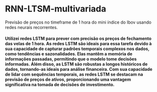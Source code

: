# RNN-LTSM-multivariada
Previsão de preços no timeframe de 1 hora do mini índice do Ibov usando redes neurais recorrentes.

#### Utilizei redes LSTM para prever com precisão os preços de fechamento das velas de 1 hora. As redes LSTM são ideais para essa tarefa devido à sua capacidade de capturar padrões temporais complexos nos dados, como tendências e sazonalidades. Elas mantêm a memória de informações passadas, permitindo que o modelo tome decisões informadas. Além disso, as LSTM são robustas a longos históricos de dados, tornando-as ideais para análise financeira. Com sua capacidade de lidar com sequências temporais, as redes LSTM se destacam na previsão de preços de ativos, proporcionando uma vantagem significativa na tomada de decisões de investimento.
